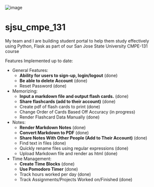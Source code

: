 ![image](https://user-images.githubusercontent.com/22685770/145909479-8d94be6a-9f85-4d41-befc-5fe0339606e2.png)


# sjsu_cmpe_131
My team and I are building student portal to help them study effectively using Python, Flask as part of our San Jose State University CMPE-131 course

Features Implemented up to date:

- General Features:
  * **Ability for users to sign-up, login/logout** (done)
  * **Be able to delete Account** (done)
  * Reset Password (done)
- Memorizing:
  * **Input a markdown file and output flash cards.** (done)
  * **Share flashcards (add to their account)** (done)
  * Create pdf of flash cards to print (done)
  * Change Order of Cards Based Off Accuracy  (in progress)
  * Render Flashcard Data Manually (done)
- Notes:
  * **Render Markdown Notes** (done)
  * **Convert Markdown to PDF** (done)
  * **Share Notes With Other People (Add to Their Account)** (done)
  * Find text in files (done)
  * Quickly rename files using regular expressions (done)
  * Upload Markdown file and render as html (done)
- Time Management: 
  * **Create Time Blocks** (done)
  * **Use Pomodoro Timer** (done)
  * Track hours worked per day (done)
  * Track Assignments/Projects Worked on/Finished (done)

